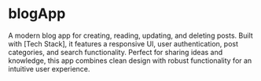# blogApp
A modern blog app for creating, reading, updating, and deleting posts. Built with [Tech Stack], it features a responsive UI, user authentication, post categories, and search functionality. Perfect for sharing ideas and knowledge, this app combines clean design with robust functionality for an intuitive user experience.
